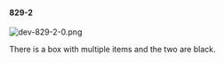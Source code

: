 #### 829-2
![dev-829-2-0.png](https://github.com/lil-lab/nlvr/raw/master/nlvr/dev/images/2/dev-829-2-0.png "dev-829-2-0.png")

There is a box with multiple items and the two are black.